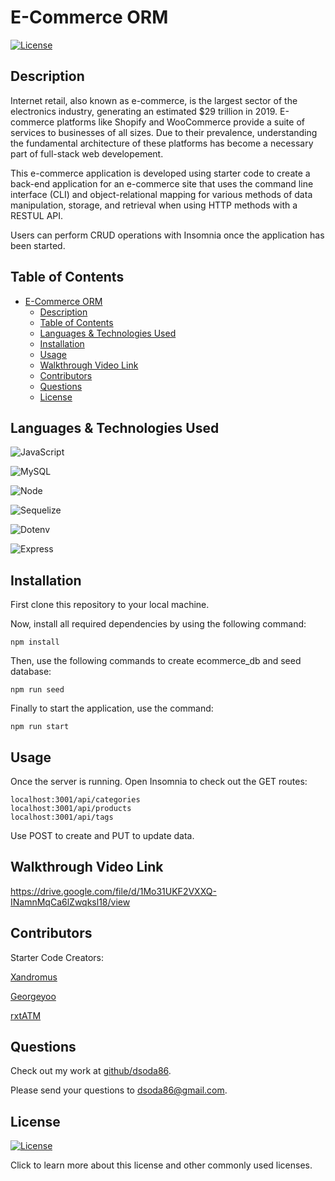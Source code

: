 # E-Commerce ORM
[![License](https://img.shields.io/badge/License-MIT%20License-yellow.svg)](https://choosealicense.com/licenses/mit/)
## Description
Internet retail, also known as e-commerce, is the largest sector of the electronics industry, generating an estimated $29 trillion in 2019. E-commerce platforms like Shopify and WooCommerce provide a suite of services to businesses of all sizes. Due to their prevalence, understanding the fundamental architecture of these platforms has become a necessary part of full-stack web developement.

This e-commerce application is developed using starter code to create a back-end application for an e-commerce site that uses the command line interface (CLI) and object-relational mapping for various methods of data manipulation, storage, and retrieval when using HTTP methods with a RESTUL API.

Users can perform CRUD operations with Insomnia once the application has been started.

## Table of Contents
- [E-Commerce ORM](#e-commerce-orm)
  - [Description](#description)
  - [Table of Contents](#table-of-contents)
  - [Languages \& Technologies Used](#languages--technologies-used)
  - [Installation](#installation)
  - [Usage](#usage)
  - [Walkthrough Video Link](#walkthrough-video-link)
  - [Contributors](#contributors)
  - [Questions](#questions)
  - [License](#license)


## Languages & Technologies Used
![JavaScript](https://img.shields.io/badge/javascript-%23323330.svg?style=for-the-badge&logo=javascript&logoColor=%23F7DF1E)

![MySQL](https://img.shields.io/badge/mysql-%23323330.svg?style=for-the-badge&logo=mysql&logoColor=green)

![Node](https://img.shields.io/badge/Node-blue?style=for-the-badge&logo)

![Sequelize](https://img.shields.io/badge/Sequelize-yellow?style=for-the-badge&logo)

![Dotenv](https://img.shields.io/badge/Dotenv-red?style=for-the-badge&logo)

![Express](https://img.shields.io/badge/Express-green?style=for-the-badge&logo)


## Installation
First clone this repository to your local machine.

Now, install all required dependencies by using the following command:

```
npm install
```

Then, use the following commands to create ecommerce_db  and seed database:

```
npm run seed
```

Finally to start the application, use the command:

```
npm run start
```


## Usage
Once the server is running. Open Insomnia to check out the GET routes:
```
localhost:3001/api/categories
localhost:3001/api/products
localhost:3001/api/tags
```
Use POST to create and PUT to update data.


## Walkthrough Video Link
https://drive.google.com/file/d/1Mo31UKF2VXXQ-INamnMqCa6lZwqksl18/view

## Contributors
Starter Code Creators:


[Xandromus](https://github.com/Xandromus)


[Georgeyoo](https://github.com/Georgeyoo)


[rxtATM](https://github.com/rxtATX)

## Questions
Check out my work at [github/dsoda86](https://github.com/dsoda86).


Please send your questions to  [dsoda86@gmail.com](mailto:dsoda86@gmail.com?subject=[GitHub]%20Dev%20Connect).
## License
[![License](https://img.shields.io/badge/License-MIT%20License-yellow.svg)](https://choosealicense.com/licenses/mit/)


Click to learn more about this license and other commonly used licenses.